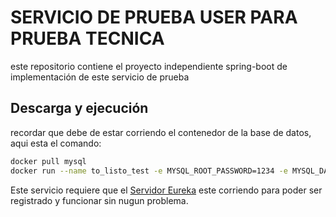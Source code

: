 # SERVICIO DE PRUEBA USER PARA PRUEBA TECNICA

este repositorio contiene el proyecto independiente spring-boot de implementación de este servicio de prueba

## Descarga y ejecución

recordar que debe de estar corriendo el contenedor de la base de datos, aqui esta el comando:

```bash
docker pull mysql
docker run --name to_listo_test -e MYSQL_ROOT_PASSWORD=1234 -e MYSQL_DATABASE=test -p 3306:3306 -d mysql:latest
```

Este servicio requiere que el [Servidor Eureka](https://github.com/MrForero/toListo-test-EurekaServer) este corriendo para poder ser registrado y funcionar sin nugun problema.
